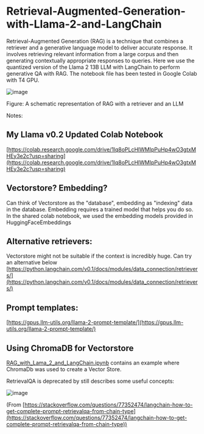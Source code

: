# Retrieval-Augmented-Generation-with-Llama-2-and-LangChain
Retrieval-Augmented Generation (RAG) is a technique that combines a retriever and a generative language model to deliver accurate response. It involves retrieving relevant information from a large corpus and then generating contextually appropriate responses to queries. Here we use the quantized version of the Llama 2 13B LLM with LangChain to perform generative QA with RAG. The notebook file has been tested in Google Colab with T4 GPU. 

![image](https://github.com/muntasirhsn/Retrieval-Augmented-Generation-with-Llama-2/assets/29087240/0be4ab98-43f3-47f2-8520-5833630671fc)

Figure: A schematic representation of RAG with a retriever and an LLM

Notes:
## My Llama v0.2 Updated Colab Notebook
[https://colab.research.google.com/drive/1lq8oPLcHlWMIpPuHp4wO3gtxMHEy3e2c?usp=sharing](https://colab.research.google.com/drive/1lq8oPLcHlWMIpPuHp4wO3gtxMHEy3e2c?usp=sharing)

## Vectorstore? Embedding?
Can think of Vectorstore as the "database", embedding as "indexing" data in the database.
Embedding requires a trained model that helps you do so. In the shared colab notebook, we used the embedding models provided in HuggingFaceEmbeddings

## Alternative retrievers:
Vectorstore might not be suitable if the context is incredibly huge. Can try an alternative below
[https://python.langchain.com/v0.1/docs/modules/data_connection/retrievers/](https://python.langchain.com/v0.1/docs/modules/data_connection/retrievers/)

## Prompt templates:
[https://gpus.llm-utils.org/llama-2-prompt-template/](https://gpus.llm-utils.org/llama-2-prompt-template/)

## Using ChromaDB for Vectorstore
[RAG_with_Lama_2_and_LangChain.ipynb](RAG_with_Lama_2_and_LangChain.ipynb) contains an example where ChromaDb was used to create a Vector Store.


RetrievalQA is deprecated by still describes some useful concepts:

![image](https://github.com/lokjunneo/Retrieval-Augmented-Generation-with-Llama-2/assets/44422169/69593687-efb8-4323-b3b0-0e84b9cdc8d8)

(From [https://stackoverflow.com/questions/77352474/langchain-how-to-get-complete-prompt-retrievalqa-from-chain-type](https://stackoverflow.com/questions/77352474/langchain-how-to-get-complete-prompt-retrievalqa-from-chain-type))
